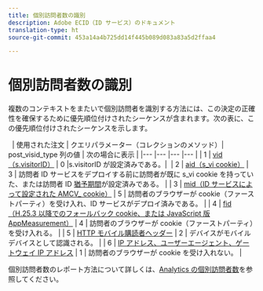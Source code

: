 ```yaml
---
title: 個別訪問者数の識別
description: Adobe ECID（ID サービス）のドキュメント
translation-type: ht
source-git-commit: 453a14a4b725dd14f445b089d083a83a5d2ffaa4

---
```



# 個別訪問者数の識別

複数のコンテキストをまたいで個別訪問者を識別する方法には、この決定の正確性を確保するために優先順位付けされたシーケンスが含まれます。次の表に、この優先順位付けされたシーケンスを示します。


 
| 使用された注文 | クエリパラメーター（コレクションのメソッド）| post_visid_type 列の値 | 次の場合に表示 |
|--- |--- |--- |--- |
| 1 | [vid（s.visitorID）](https://marketing.adobe.com/resources/help/ja_JP/sc/implement/visid_custom.html) | 0 |s.visitorID が設定済みである。| 
| 2 | [aid（s_vi cookie）](https://marketing.adobe.com/resources/help/ja_JP/sc/implement/visid_analytics.html) | 3 | 訪問者 ID サービスをデプロイする前に訪問者が既に s_vi cookie を持っていた、または訪問者 ID [猶予期間](https://marketing.adobe.com/resources/help/ja_JP/mcvid/mcvid_grace_period.html)が設定済みである。 |
| 3 | [mid（ID サービスによって設定された AMCV_ cookie）](https://marketing.adobe.com/resources/help/ja_JP/mcvid/) | 5 | 訪問者のブラウザーが cookie（ファーストパーティ）を受け入れ、ID サービスがデプロイ済みである。 |
| 4 | [fid（H.25.3 以降でのフォールバック cookie、または JavaScript 版 AppMeasurement）](https://marketing.adobe.com/resources/help/ja_JP/sc/implement/visid_fallback.html) | 4 | 訪問者のブラウザーが cookie（ファーストパーティ）を受け入れる。 |
| 5 | [HTTP モバイル購読者ヘッダー](https://marketing.adobe.com/resources/help/ja_JP/sc/implement/visid_mobile.html) | 2 | デバイスがモバイルデバイスとして認識される。 |
| 6 | [IP アドレス、ユーザーエージェント、ゲートウェイ IP アドレス](https://marketing.adobe.com/resources/help/ja_JP/sc/implement/visid_fallback.html) | 1 | 訪問者のブラウザーが cookie を受け入れない。 |


個別訪問者数のレポート方法について詳しくは、[Analytics の個別訪問者数](https://docs.adobe.com/content/help/ja-JP/analytics/components/variables/dimensions-reports/reports-unique-visitors-v15-dsc.html)を参照してください。

